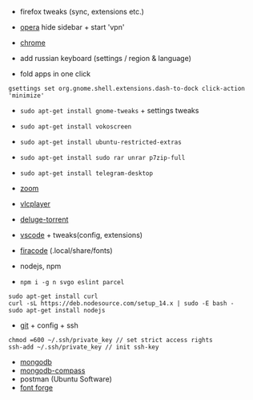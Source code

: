 - firefox tweaks (sync, extensions etc.)
- [opera](https://www.opera.com/ru) hide sidebar + start 'vpn'
- [chrome](https://www.google.com/intl/en/chrome/)

- add russian keyboard (settings / region & language)
- fold apps in one click
```
gsettings set org.gnome.shell.extensions.dash-to-dock click-action 'minimize'
```

- `sudo apt-get install gnome-tweaks` + settings tweaks
- `sudo apt-get install vokoscreen`
- `sudo apt-get install ubuntu-restricted-extras`
- `sudo apt-get install sudo rar unrar p7zip-full`

- `sudo apt-get install telegram-desktop`
- [zoom](https://zoom.us/download#client_4meeting)
- [vlcplayer](https://www.videolan.org/vlc/index.ru.html)
- [deluge-torrent](https://dev.deluge-torrent.org/wiki/Download)

- [vscode](https://code.visualstudio.com/) + tweaks(config, extensions)
- [firacode](https://github.com/tonsky/FiraCode) (.local/share/fonts)
- nodejs, npm
- `npm i -g n svgo eslint parcel`
```
sudo apt-get install curl
curl -sL https://deb.nodesource.com/setup_14.x | sudo -E bash -
sudo apt-get install nodejs
```

- [git](https://git-scm.com/) + config + ssh
```
chmod =600 ~/.ssh/private_key // set strict access rights
ssh-add ~/.ssh/private_key // init ssh-key
```
- [mongodb](https://docs.mongodb.com/manual/tutorial/install-mongodb-on-ubuntu/)
- [mongodb-compass](https://www.mongodb.com/try/download/compass)
- postman (Ubuntu Software)
- [font forge](http://designwithfontforge.com/en-US/Installing_Fontforge.html)
